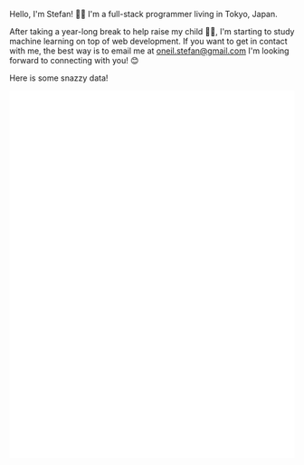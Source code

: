 
<!-- If you're using "main" as default branch -->

Hello, I'm Stefan! 👋🏼 I'm a full-stack programmer living in Tokyo, Japan. 

After taking a year-long break to help raise my child 👶🏼, I'm starting to study machine learning on top of web development. 
If you want to get in contact with me, the best way is to email me at oneil.stefan@gmail.com I'm looking forward to connecting with you! 😊

Here is some snazzy data!

![Metrics](https://github.com/bluebot08/bluebot08/blob/main/github-metrics.svg)
